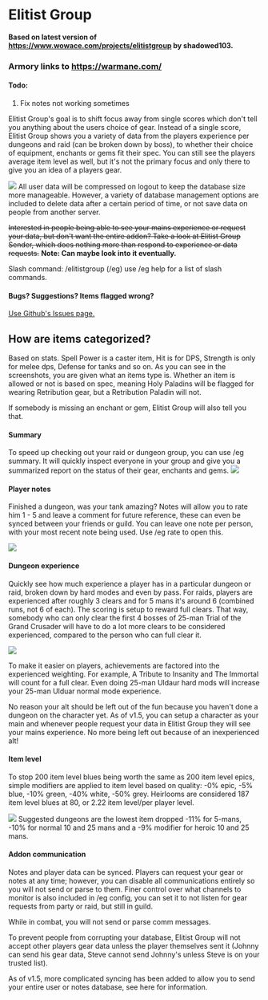 # Elitist Group

  **Based on latest version of https://www.wowace.com/projects/elitistgroup by shadowed103.**
### Armory links to https://warmane.com/
#### Todo:
1. Fix notes not working sometimes

Elitist Group's goal is to shift focus away from single scores which don't tell you anything about the users choice of gear. Instead of a single score, Elitist Group shows you a variety of data from the players experience per dungeons and raid (can be broken down by boss), to whether their choice of equipment, enchants or gems fit their spec. You can still see the players average item level as well, but it's not the primary focus and only there to give you an idea of a players gear.

   ![](https://i.imgur.com/v2b24he.png)
All user data will be compressed on logout to keep the database size more manageable. However, a variety of database management options are included to delete data after a certain period of time, or not save data on people from another server.

~~Interested in people being able to see your mains experience or request your data, but don't want the entire addon? Take a look at Elitist Group Sender, which does nothing more than respond to experience or data requests.~~ **Note: Can maybe look into it eventually.**

Slash command: /elitistgroup (/eg) use /eg help for a list of slash commands.

#### Bugs? Suggestions? Items flagged wrong?

[Use Github's Issues page.](https://github.com/avarishd/ElitistGroup-WotLK/issues)
  

## How are items categorized?

Based on stats. Spell Power is a caster item, Hit is for DPS, Strength is only for melee dps, Defense for tanks and so on. As you can see in the screenshots, you are given what an items type is. Whether an item is allowed or not is based on spec, meaning Holy Paladins will be flagged for wearing Retribution gear, but a Retribution Paladin will not.

If somebody is missing an enchant or gem, Elitist Group will also tell you that.

#### Summary

To speed up checking out your raid or dungeon group, you can use /eg summary. It will quickly inspect everyone in your group and give you a summarized report on the status of their gear, enchants and gems.
![](https://i.imgur.com/GMNxkKz.png)
  

#### Player notes

Finished a dungeon, was your tank amazing? Notes will allow you to rate him 1 - 5 and leave a comment for future reference, these can even be synced between your friends or guild. You can leave one note per person, with your most recent note being used. Use /eg rate to open this.

  ![](https://i.imgur.com/XVIKpql.png)

#### Dungeon experience

Quickly see how much experience a player has in a particular dungeon or raid, broken down by hard modes and even by pass. For raids, players are experienced after roughly 3 clears and for 5 mans it's around 6 (combined runs, not 6 of each). The scoring is setup to reward full clears. That way, somebody who can only clear the first 4 bosses of 25-man Trial of the Grand Crusader will have to do a lot more clears to be considered experienced, compared to the person who can full clear it.

  ![](https://i.imgur.com/5qZzyzf.png)

To make it easier on players, achievements are factored into the experienced weighting. For example, A Tribute to Insanity and The Immortal will count for a full clear. Even doing 25-man Uldaur hard mods will increase your 25-man Ulduar normal mode experience.

  

No reason your alt should be left out of the fun because you haven't done a dungeon on the character yet. As of v1.5, you can setup a character as your main and whenever people request your data in Elitist Group they will see your mains experience. No more being left out because of an inexperienced alt!

  

#### Item level

To stop 200 item level blues being worth the same as 200 item level epics, simple modifiers are applied to item level based on quality: -0% epic, -5% blue, -10% green, -40% white, -50% grey. Heirlooms are considered 187 item level blues at 80, or 2.22 item level/per player level.

  ![](https://i.imgur.com/A3rORYp.png)
Suggested dungeons are the lowest item dropped -11% for 5-mans, -10% for normal 10 and 25 mans and a -9% modifier for heroic 10 and 25 mans.

  

#### Addon communication

Notes and player data can be synced. Players can request your gear or notes at any time; however, you can disable all communications entirely so you will not send or parse to them. Finer control over what channels to monitor is also included in /eg config, you can set it to not listen for gear requests from party or raid, but still in guild.

  

While in combat, you will not send or parse comm messages.

  

To prevent people from corrupting your database, Elitist Group will not accept other players gear data unless the player themselves sent it (Johnny can send his gear data, Steve cannot send Johnny's unless Steve is on your trusted list).

  

As of v1.5, more complicated syncing has been added to allow you to send your entire user or notes database, see here for information.